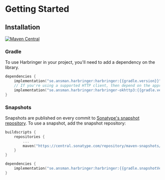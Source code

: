# Getting Started

## Installation
[![Maven Central](https://img.shields.io/maven-central/v/se.ansman.harbringer/harbringer.svg)](https://central.sonatype.com/search?smo=true&q=se.ansman.harbringer)


### Gradle
To use Harbringer in your project, you'll need to add a dependency on the library.
```kotlin
dependencies {
    implementation("se.ansman.harbringer:harbringer:{{gradle.version}}")
    // If you're using a supported HTTP client, then depend on the appropriate module
    implementation("se.ansman.harbringer:harbringer-okhttp3:{{gradle.version}}")
}
```

### Snapshots
Snapshots are published on every commit to [Sonatype's snapshot repository](https://central.sonatype.com/service/rest/repository/browse/maven-snapshots/se/ansman/harbringer). 
To use a snapshot, add the snapshot repository:
```kotlin
buildscripts {
    repositories {
        ...
        maven("https://central.sonatype.com/repository/maven-snapshots/")
    }
}

dependencies {
    implementation("se.ansman.harbringer:harbringer:{{gradle.snapshotVersion}}")
}
```